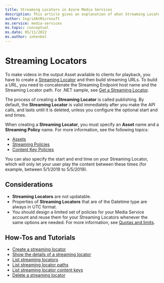 ```yaml
---
title: Streaming Locators in Azure Media Services
description: This article gives an explanation of what Streaming Locators are, and how they are used by Azure Media Services.
author: IngridAtMicrosoft
ms.service: media-services
ms.topic: conceptual
ms.date: 05/11/2022
ms.author: inhenkel
---
```


# Streaming Locators

To make videos in the output Asset available to clients for playback, you have to create a [Streaming Locator](/rest/api/media/streaminglocators) and then build streaming URLs. To build a URL, you need to concatenate the Streaming Endpoint host name and the Streaming Locator path. For .NET sample, see [Get a Streaming Locator](stream-files-tutorial-with-api.md#get-a-streaming-locator).

The process of creating a **Streaming Locator** is called publishing. By default, the **Streaming Locator** is valid immediately after you make the API calls, and lasts until it is deleted, unless you configure the optional start and end times.

When creating a **Streaming Locator**, you must specify an **Asset** name and a **Streaming Policy** name. For more information, see the following topics:

* [Assets](assets-concept.md)
* [Streaming Policies](stream-streaming-policy-concept.md)
* [Content Key Policies](drm-content-key-policy-concept.md)

You can also specify the start and end time on your Streaming Locator, which will only let your user play the content between these times (for example, between 5/1/2019 to 5/5/2019).

## Considerations

- **Streaming Locators** are not updatable.
- Properties of **Streaming Locators** that are of the Datetime type are always in UTC format.
- You should design a limited set of policies for your Media Service account and reuse them for your Streaming Locators whenever the same options are needed. For more information, see [Quotas and limits](limits-quotas-constraints-reference.md).

## How-Tos and Tutorials

- [Create a streaming locator](/streaming-locator-create-how-to?amspage=stream-streaming-locators-concept)
- [Show the details of a streaming locator](streaming-locator-show-how-to.md?amspage=stream-streaming-locators-concept)
- [List streaming locators](streaming-locator-list-how-to.md?amspage=stream-streaming-locators-concept)
- [List streaming locator paths](streaming-locator-list-paths-how-to.md?amspage=stream-streaming-locators-concept)
- [List streaming locator content keys](streaming-locator-list-content-keys-how-to.md?amspage=stream-streaming-locators-concept)
- [Delete a streaming locator](streaming-locator-delete-how-to.md?amspage=stream-streaming-locators-concept)
